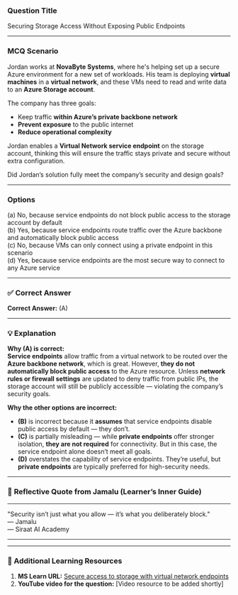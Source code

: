 ### **Question Title**  
Securing Storage Access Without Exposing Public Endpoints

---

### **MCQ Scenario**  
Jordan works at **NovaByte Systems**, where he's helping set up a secure Azure environment for a new set of workloads. His team is deploying **virtual machines** in a **virtual network**, and these VMs need to read and write data to an **Azure Storage account**.

The company has three goals:
- Keep traffic **within Azure’s private backbone network**  
- **Prevent exposure** to the public internet  
- **Reduce operational complexity**

Jordan enables a **Virtual Network service endpoint** on the storage account, thinking this will ensure the traffic stays private and secure without extra configuration.

Did Jordan’s solution fully meet the company’s security and design goals?

---

### **Options**  
(a) No, because service endpoints do not block public access to the storage account by default  
(b) Yes, because service endpoints route traffic over the Azure backbone and automatically block public access  
(c) No, because VMs can only connect using a private endpoint in this scenario  
(d) Yes, because service endpoints are the most secure way to connect to any Azure service  

---

### ✅ **Correct Answer**  
**Correct Answer:** (A)

---

### 💡 **Explanation**  
**Why (A) is correct:**  
**Service endpoints** allow traffic from a virtual network to be routed over the **Azure backbone network**, which is great. However, **they do not automatically block public access** to the Azure resource. Unless **network rules or firewall settings** are updated to deny traffic from public IPs, the storage account will still be publicly accessible — violating the company’s security goals.

**Why the other options are incorrect:**  
- **(B)** is incorrect because it **assumes** that service endpoints disable public access by default — they don’t.  
- **(C)** is partially misleading — while **private endpoints** offer stronger isolation, **they are not required** for connectivity. But in this case, the service endpoint alone doesn’t meet all goals.  
- **(D)** overstates the capability of service endpoints. They’re useful, but **private endpoints** are typically preferred for high-security needs.

---

### 💬 **Reflective Quote from Jamalu (Learner’s Inner Guide)**  
________________________________________  
"Security isn’t just what you allow — it’s what you deliberately block."  
— Jamalu  
— Siraat AI Academy  
________________________________________

---

### 🔗 Additional Learning Resources  
1. **MS Learn URL:** [Secure access to storage with virtual network endpoints](https://learn.microsoft.com/en-us/azure/storage/common/storage-network-security#grant-access-from-a-virtual-network)  
2. **YouTube video for the question:** [Video resource to be added shortly]
